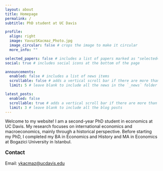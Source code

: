 ```yaml
---
layout: about
title: Homepage
permalink: /
subtitle: PhD student at UC Davis

profile:
  align: right
  image: YavuzSKacmaz_Photo.jpg
  image_circular: false # crops the image to make it circular
  more_info: ""

selected_papers: false # includes a list of papers marked as "selected={true}"
social: true # includes social icons at the bottom of the page

announcements:
  enabled: false # includes a list of news items
  scrollable: false # adds a vertical scroll bar if there are more than 3 news items
  limit: 5 # leave blank to include all the news in the `_news` folder

latest_posts:
  enabled: false
  scrollable: true # adds a vertical scroll bar if there are more than 3 new posts items
  limit: 3 # leave blank to include all the blog posts
---
```


Welcome to my website! I am a second-year PhD student in economics at UC Davis. My research focuses on international economics and macroeconomics, mainly through a historical perspective. Before starting my PhD, I completed my BA in Economics and History and MA in Economics at Bogazici University in Istanbul.

<h3 style="font-size: 1.2em; margin-top: 1em;">Contact</h3>

Email: <a href="mailto:ykacmaz@ucdavis.edu" style="color: blue;">ykacmaz@ucdavis.edu</a>

